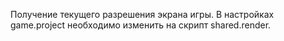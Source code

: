 ﻿Получение текущего разрешения экрана игры. В настройках game.project необходимо изменить на скрипт shared.render.